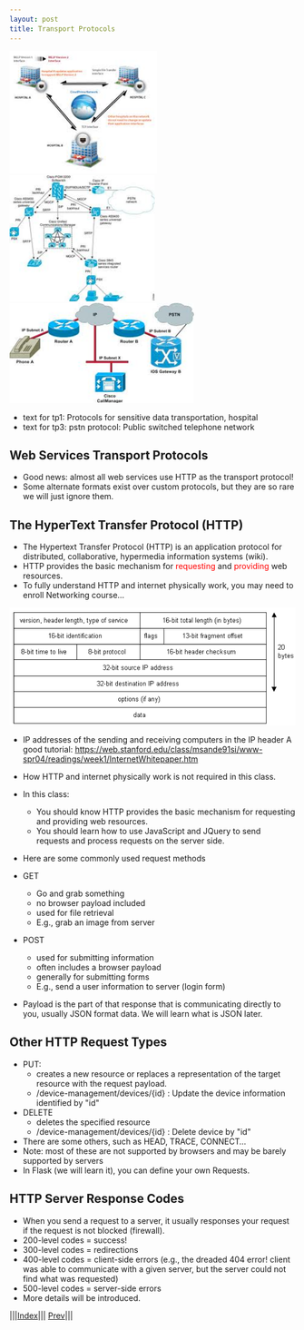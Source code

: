 ```yaml
---
layout: post
title: Transport Protocols
---
```

![](tp1.png)
![](tp2.png)
![](tp3.png)
* text for tp1: Protocols for sensitive data transportation, hospital
* text for tp3: pstn protocol: Public switched telephone network

## Web Services Transport Protocols

* Good news: almost all web services use HTTP as the transport protocol!
* Some alternate formats exist over custom protocols, but they are so rare we will just ignore them.


## The HyperText Transfer Protocol (HTTP)

* The Hypertext Transfer Protocol (HTTP) is an application protocol for distributed, collaborative, hypermedia information systems (wiki).
* HTTP provides the basic mechanism for <font color=red>requesting</font> and <font color=red>providing</font> web resources.
* To fully understand HTTP and internet physically work, you may need to enroll Networking course…

![](http.png)
* IP addresses of the sending and receiving computers in the IP header
A good tutorial: https://web.stanford.edu/class/msande91si/www-spr04/readings/week1/InternetWhitepaper.htm

* How HTTP and internet physically work is not required in this class. 
* In this class:
  * You should know HTTP provides the basic mechanism for requesting and providing web resources.
  * You should learn how to use JavaScript and JQuery to send requests and process requests on the server side.

* Here are some commonly used request methods 
* GET
  * Go and grab something
  * no browser payload included
  * used for file retrieval
  * E.g., grab an image from server
* POST
  * used for submitting information
  * often includes a browser payload
  * generally for submitting forms
  * E.g., send a user information to server (login form)
* Payload is the part of that response that is communicating directly to you, usually JSON format data. We will learn what is JSON later.


## Other HTTP Request Types

* PUT: 
  * creates a new resource or replaces a representation of the target resource with the request payload.
  * /device-management/devices/{id} : Update the device information identified by "id"
* DELETE
  * deletes the specified resource
  * /device-management/devices/{id} : Delete device by "id"
* There are some others, such as HEAD, TRACE, CONNECT…
* Note: most of these are not supported by browsers and may be barely supported by servers
* In Flask (we will learn it), you can define your own Requests.

## HTTP Server Response Codes

* When you send a request to a server, it usually responses your request if the request is not blocked (firewall).
* 200-level codes = success!
* 300-level codes = redirections
* 400-level codes = client-side errors (e.g., the dreaded 404 error! client was able to communicate with a given server, but the server could not find what was requested)
* 500-level codes = server-side errors
* More details will be introduced.

|||[Index](../../)||| [Prev](../file5/)|||










